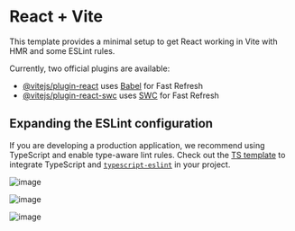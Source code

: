 # React + Vite

This template provides a minimal setup to get React working in Vite with HMR and some ESLint rules.

Currently, two official plugins are available:

- [@vitejs/plugin-react](https://github.com/vitejs/vite-plugin-react/blob/main/packages/plugin-react/README.md) uses [Babel](https://babeljs.io/) for Fast Refresh
- [@vitejs/plugin-react-swc](https://github.com/vitejs/vite-plugin-react-swc) uses [SWC](https://swc.rs/) for Fast Refresh

## Expanding the ESLint configuration

If you are developing a production application, we recommend using TypeScript and enable type-aware lint rules. Check out the [TS template](https://github.com/vitejs/vite/tree/main/packages/create-vite/template-react-ts) to integrate TypeScript and [`typescript-eslint`](https://typescript-eslint.io) in your project.

![image](https://github.com/user-attachments/assets/52e9987e-290a-4209-a5b7-f7e7470cb94c)

![image](https://github.com/user-attachments/assets/54e30c5e-30f6-4806-bc18-ef1290cb5f65)

![image](https://github.com/user-attachments/assets/f56acab0-0dad-4840-8c36-f84e9e66dc0f)
